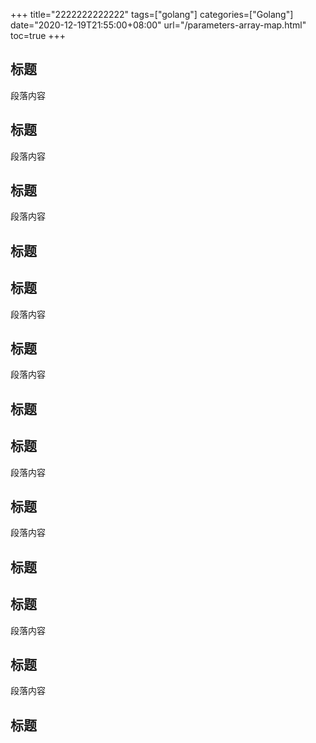 +++
title="2222222222222"
tags=["golang"]
categories=["Golang"]
date="2020-12-19T21:55:00+08:00"
url="/parameters-array-map.html"
toc=true
+++

## 标题

段落内容

## 标题

段落内容

## 标题

段落内容

## 标题

## 标题

段落内容

## 标题

段落内容

## 标题

## 标题

段落内容

## 标题

段落内容

## 标题

## 标题

段落内容

## 标题

段落内容

## 标题
